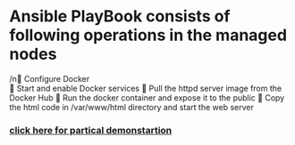 # Ansible PlayBook consists of following operations in the managed nodes 

 /n🔹 Configure Docker
 </br>🔹 Start and enable Docker services
 🔹 Pull the httpd server image from the Docker Hub
 🔹 Run the docker container and expose it to the public
 🔹 Copy the html code in /var/www/html directory and start the web server

### [click here for partical demonstartion](https://www.linkedin.com/posts/kalla-kruparaju-9b0790148_docker-arth-arth2020-activity-6740107353762357248-RYsN)

